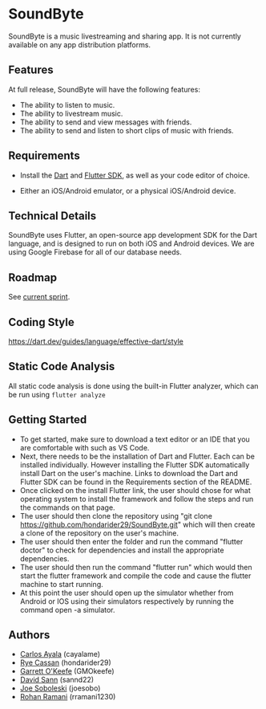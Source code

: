 # SoundByte

SoundByte is a music livestreaming and sharing app. It is not currently available on any app distribution platforms.

## Features

At full release, SoundByte will have the following features:

- The ability to listen to music.
- The ability to livestream music.
- The ability to send and view messages with friends.
- The ability to send and listen to short clips of music with friends.

## Requirements

- Install the [Dart]( https://dart.dev/get-dart ) and [Flutter SDK]( https://flutter.dev/docs/get-started/install ), as well as your code editor of choice.

- Either an iOS/Android emulator, or a physical iOS/Android device.

## Technical Details

SoundByte uses Flutter, an open-source app development SDK for the Dart language, and is designed to run on both iOS and Android devices. We are using Google Firebase for all of our database needs.

## Roadmap

See [current sprint](https://github.com/hondarider29/SoundByte/projects/4).

## Coding Style

https://dart.dev/guides/language/effective-dart/style

## Static Code Analysis

All static code analysis is done using the built-in Flutter analyzer, which can be run using ```flutter analyze```

## Getting Started
- To get started, make sure to download a text editor or an IDE that you are comfortable with such as VS Code. 
- Next, there needs to be the installation of Dart and Flutter. Each can be installed individually. However installing the Flutter SDK automatically install Dart on the user's machine. Links to download the Dart and Flutter SDK can be found in the Requirements section of the README. 
- Once clicked on the install Flutter link, the user should chose for what operating system to install the framework and follow the steps and run the commands on that page. 
- The user should then clone the repository using "git clone https://github.com/hondarider29/SoundByte.git" which will then create a clone of the repository on the user's machine.
- The user should then enter the folder and run the command  "flutter doctor" to check for dependencies and install the appropriate dependencies.
- The user should then run the command "flutter run" which would then start the flutter framework and compile the code and cause the flutter machine to start running.
- At this point the user should open up the simulator whether from Android or IOS using their simulators respectively by running the command open -a simulator. 

## Authors

- [Carlos Ayala](github.com/cayalame) (cayalame)
- [Rye Cassan](github.com/hondarider29) (hondarider29)
- [Garrett O'Keefe](GMOkeefe) (GMOkeefe)
- [David Sann](github.com/sannd22) (sannd22)
- [Joe Soboleski](github.com/joesobo) (joesobo)
- [Rohan Ramani](github.com/rramani1230) (rramani1230)
